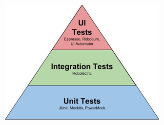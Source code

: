 
![Android Unit Test](https://github.com/ShonKangYoul/ShonKangYoul.github.io/blob/main/image/android_unit_test.jpg?raw=true)
